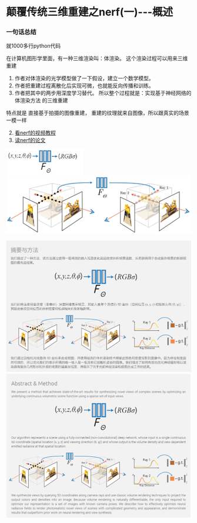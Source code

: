 # 颠覆传统三维重建之nerf(一)---概述

### 一句话总结

就1000多行python代码

在计算机图形学里面，有一种三维渲染叫：体渲染。    这个渲染过程可以用来三维重建
1. 作者对体渲染的光学模型做了一下假设，建立一个数学模型。
2. 作者把重建过程离散化后实现可微，也就能反向传播和训练。
3. 作者把其中的两步用深度学习替代。
所以整个过程就是：实现基于神经网络的体渲染方法 的三维重建

特点就是 直接基于拍摄的图像重建， 重建的纹理就来自图像，所以跟真实的场景一模一样

2. [看nerf的视频教程](https://www.bilibili.com/video/BV1d841187tn)
3. [读nerf的论文](https://www.matthewtancik.com/nerf)

![](.images/e109d42b.png)
![](.images/e2835f3d.png)

![](.images/24521817.png)
![](.images/650c5f61.png)
